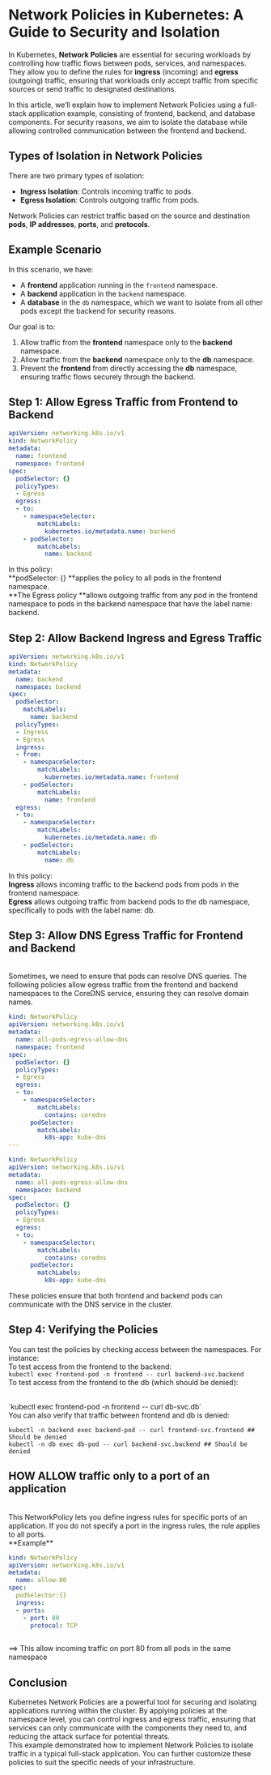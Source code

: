 # Network Policies in Kubernetes: A Guide to Security and Isolation

In Kubernetes, **Network Policies** are essential for securing workloads by controlling how traffic flows between pods, services, and namespaces. They allow you to define the rules for **ingress** (incoming) and **egress** (outgoing) traffic, ensuring that workloads only accept traffic from specific sources or send traffic to designated destinations.

In this article, we’ll explain how to implement Network Policies using a full-stack application example, consisting of frontend, backend, and database components. For security reasons, we aim to isolate the database while allowing controlled communication between the frontend and backend.

## Types of Isolation in Network Policies
There are two primary types of isolation:
- **Ingress Isolation**: Controls incoming traffic to pods.
- **Egress Isolation**: Controls outgoing traffic from pods.

Network Policies can restrict traffic based on the source and destination **pods**, **IP addresses**, **ports**, and **protocols**.

## Example Scenario
In this scenario, we have:
- A **frontend** application running in the `frontend` namespace.
- A **backend** application in the `backend` namespace.
- A **database** in the `db` namespace, which we want to isolate from all other pods except the backend for security reasons.

Our goal is to:
1. Allow traffic from the **frontend** namespace only to the **backend** namespace.
2. Allow traffic from the **backend** namespace only to the **db** namespace.
3. Prevent the **frontend** from directly accessing the **db** namespace, ensuring traffic flows securely through the backend.

## Step 1: Allow Egress Traffic from Frontend to Backend

```yaml
apiVersion: networking.k8s.io/v1
kind: NetworkPolicy
metadata:
  name: frontend
  namespace: frontend
spec:
  podSelector: {}
  policyTypes:
  - Egress
  egress:
  - to:
    - namespaceSelector:
        matchLabels:
          kubernetes.io/metadata.name: backend
    - podSelector:
        matchLabels:
          name: backend
```
In this policy:
<br>
**podSelector: {} **applies the policy to all pods in the frontend namespace.<br>
**The Egress policy **allows outgoing traffic from any pod in the frontend namespace to pods in the backend namespace that have the label name: backend.
## Step 2: Allow Backend Ingress and Egress Traffic
```yaml
apiVersion: networking.k8s.io/v1
kind: NetworkPolicy
metadata:
  name: backend
  namespace: backend
spec:
  podSelector:
    matchLabels:
      name: backend
  policyTypes:
  - Ingress
  - Egress
  ingress:
  - from:
    - namespaceSelector:
        matchLabels:
          kubernetes.io/metadata.name: frontend
    - podSelector:
        matchLabels:
          name: frontend
  egress:
  - to:
    - namespaceSelector:
        matchLabels:
          kubernetes.io/metadata.name: db
    - podSelector:
        matchLabels:
          name: db

```
In this policy:
<br>
**Ingress** allows incoming traffic to the backend pods from pods in the frontend namespace.
<br>
**Egress** allows outgoing traffic from backend pods to the db namespace, specifically to pods with the label name: db.
## Step 3: Allow DNS Egress Traffic for Frontend and Backend
<br>
Sometimes, we need to ensure that pods can resolve DNS queries. The following policies allow egress traffic from the frontend and backend namespaces to the CoreDNS service, ensuring they can resolve domain names.

```yaml
kind: NetworkPolicy
apiVersion: networking.k8s.io/v1
metadata:
  name: all-pods-egress-allow-dns
  namespace: frontend
spec:
  podSelector: {}
  policyTypes:
  - Egress
  egress:
  - to:
    - namespaceSelector:
        matchLabels:
          contains: coredns
      podSelector:
        matchLabels:
          k8s-app: kube-dns
---

kind: NetworkPolicy
apiVersion: networking.k8s.io/v1
metadata:
  name: all-pods-egress-allow-dns
  namespace: backend
spec:
  podSelector: {}
  policyTypes:
  - Egress
  egress:
  - to:
    - namespaceSelector:
        matchLabels:
          contains: coredns
      podSelector:
        matchLabels:
          k8s-app: kube-dns
```

These policies ensure that both frontend and backend pods can communicate with the DNS service in the cluster.
<br>
## Step 4: Verifying the Policies
You can test the policies by checking access between the namespaces. For instance:
<br>
To test access from the frontend to the backend:
<br>
`kubectl exec frontend-pod -n frontend -- curl backend-svc.backend`
<br>
To test access from the frontend to the db (which should be denied):

<br>
`kubectl exec frontend-pod -n frontend -- curl db-svc.db`
<br>
You can also verify that traffic between frontend and db is denied:


`kubectl -n backend exec backend-pod -- curl frontend-svc.frontend ## Should be denied`
<br>
`kubectl -n db exec db-pod -- curl backend-svc.backend ## Should be denied`
<br>
## HOW ALLOW traffic only to a port of an application
<br>
This NetworkPolicy lets you define ingress rules for specific ports of an application. If you do not specify a port in the ingress rules, the rule applies to all ports.
<br>
 **Example**
<br> 

```yaml
kind: NetworkPolicy
apiVersion: networking.k8s.io/v1
metadata:
  name: allow-80
spec:
  podSelector:{}
  ingress:
  - ports:
    - port: 80
      protocol: TCP
   
```
==> This  allow incoming traffic on port 80 from all pods in the same namespace

## Conclusion
Kubernetes Network Policies are a powerful tool for securing and isolating applications running within the cluster. By applying policies at the namespace level, you can control ingress and egress traffic, ensuring that services can only communicate with the components they need to, and reducing the attack surface for potential threats.
<br>
This example demonstrated how to implement Network Policies to isolate traffic in a typical full-stack application. You can further customize these policies to suit the specific needs of your infrastructure.
